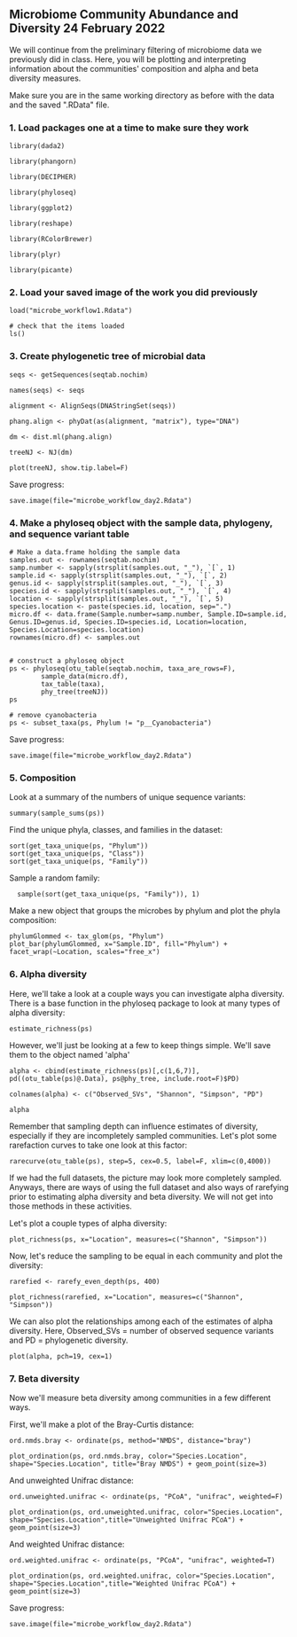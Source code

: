 ## Microbiome Community Abundance and Diversity 24 February 2022

We will continue from the preliminary filtering of microbiome data we previously did in class. Here, you will
be plotting and interpreting information about the communities' composition and alpha and beta diversity measures.

Make sure you are in the same working directory as before with the data and the saved ".RData" file. 

### 1. Load packages one at a time to make sure they work

    library(dada2)
    
    library(phangorn)
    
    library(DECIPHER)
    
    library(phyloseq)
    
    library(ggplot2)
    
    library(reshape)
    
    library(RColorBrewer)
    
    library(plyr)
    
    library(picante)

### 2. Load your saved image of the work you did previously

    load("microbe_workflow1.Rdata")
    
    # check that the items loaded
    ls()

### 3. Create phylogenetic tree of microbial data

    seqs <- getSequences(seqtab.nochim)
    
    names(seqs) <- seqs
    
    alignment <- AlignSeqs(DNAStringSet(seqs))
    
    phang.align <- phyDat(as(alignment, "matrix"), type="DNA")
    
    dm <- dist.ml(phang.align)
    
    treeNJ <- NJ(dm)
    
    plot(treeNJ, show.tip.label=F)

Save progress:

    save.image(file="microbe_workflow_day2.Rdata")

### 4. Make a phyloseq object with the sample data, phylogeny, and sequence variant table

    # Make a data.frame holding the sample data
    samples.out <- rownames(seqtab.nochim)
    samp.number <- sapply(strsplit(samples.out, "_"), `[`, 1)
    sample.id <- sapply(strsplit(samples.out, "_"), `[`, 2)
    genus.id <- sapply(strsplit(samples.out, "_"), `[`, 3)
    species.id <- sapply(strsplit(samples.out, "_"), `[`, 4)
    location <- sapply(strsplit(samples.out, "_"), `[`, 5)
    species.location <- paste(species.id, location, sep=".")
    micro.df <- data.frame(Sample.number=samp.number, Sample.ID=sample.id, Genus.ID=genus.id, Species.ID=species.id, Location=location, Species.Location=species.location)
    rownames(micro.df) <- samples.out


    # construct a phyloseq object
    ps <- phyloseq(otu_table(seqtab.nochim, taxa_are_rows=F),
    		sample_data(micro.df),
    		tax_table(taxa),
    		phy_tree(treeNJ))
    ps
    
    # remove cyanobacteria
    ps <- subset_taxa(ps, Phylum != "p__Cyanobacteria")

Save progress:

    save.image(file="microbe_workflow_day2.Rdata")

### 5. Composition

Look at a summary of the numbers of unique sequence variants:
    
    summary(sample_sums(ps))

Find the unique phyla, classes, and families in the dataset:

    sort(get_taxa_unique(ps, "Phylum"))
    sort(get_taxa_unique(ps, "Class"))
    sort(get_taxa_unique(ps, "Family"))

Sample a random family:

	  sample(sort(get_taxa_unique(ps, "Family")), 1)

Make a new object that groups the microbes by phylum and plot the phyla composition:

    phylumGlommed <- tax_glom(ps, "Phylum")
    plot_bar(phylumGlommed, x="Sample.ID", fill="Phylum") + facet_wrap(~Location, scales="free_x")

### 6. Alpha diversity

Here, we'll take a look at a couple ways you can investigate alpha diversity. There is a base function in the phyloseq 
package to look at many types of alpha diversity:

	estimate_richness(ps)

However, we'll just be looking at a few to keep things simple. We'll save them to the object named 'alpha'
	
	alpha <- cbind(estimate_richness(ps)[,c(1,6,7)], pd((otu_table(ps)@.Data), ps@phy_tree, include.root=F)$PD)
  
	colnames(alpha) <- c("Observed_SVs", "Shannon", "Simpson", "PD")
  
	alpha

Remember that sampling depth can influence estimates of diversity, especially if they are incompletely sampled communities.
Let's plot some rarefaction curves to take one look at this factor:

	rarecurve(otu_table(ps), step=5, cex=0.5, label=F, xlim=c(0,4000))

If we had the full datasets, the picture may look more completely sampled. Anyways, there are ways of using the full dataset
and also ways of rarefying prior to estimating alpha diversity and beta diversity. We will not get into those methods in these
activities.

Let's plot a couple types of alpha diversity:

	plot_richness(ps, x="Location", measures=c("Shannon", "Simpson"))
  
Now, let's reduce the sampling to be equal in each community and plot the diversity:
  
    rarefied <- rarefy_even_depth(ps, 400)
    
    plot_richness(rarefied, x="Location", measures=c("Shannon", "Simpson"))
     
We can also plot the relationships among each of the estimates of alpha diversity. Here, Observed_SVs = number of observed
sequence variants and PD = phylogenetic diversity.

	plot(alpha, pch=19, cex=1)

### 7. Beta diversity

Now we'll measure beta diversity among communities in a few different ways. 

First, we'll make a plot of the Bray-Curtis distance:
	
	ord.nmds.bray <- ordinate(ps, method="NMDS", distance="bray")

	plot_ordination(ps, ord.nmds.bray, color="Species.Location", shape="Species.Location", title="Bray NMDS") + geom_point(size=3)

And unweighted Unifrac distance:

	ord.unweighted.unifrac <- ordinate(ps, "PCoA", "unifrac", weighted=F)

	plot_ordination(ps, ord.unweighted.unifrac, color="Species.Location", shape="Species.Location",title="Unweighted Unifrac PCoA") + geom_point(size=3)
	
And weighted Unifrac distance:

	ord.weighted.unifrac <- ordinate(ps, "PCoA", "unifrac", weighted=T)

	plot_ordination(ps, ord.weighted.unifrac, color="Species.Location", shape="Species.Location",title="Weighted Unifrac PCoA") + geom_point(size=3)


Save progress:

    save.image(file="microbe_workflow_day2.Rdata")
